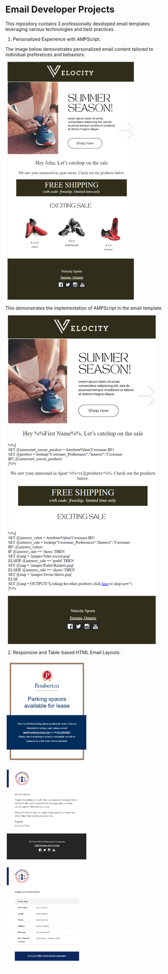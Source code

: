 # Email Developer Projects

This repository contains 3 professionally developed email templates leveraging various technologies and best practices. 

1. Personalized Experience with AMPScript.

<p>The image below demonstrates personalized email content tailored to individual preferences and behaviors.</p>
<img src="./images/Personalize_Experience.png" alt="Personalize Experience" width="400" height="auto"/>

<p>This demonstrates the implementation of AMPScript in the email template.</p>
<img src="./images/Personalize_Experience_usng_AMPScript.png" alt="Personalize Experience with AMPScript"/>


2. Responsive and Table-based HTML Email Layouts:

<img style="max-width: 50%;" src="./images/Pemberton_email_template.png" alt="Pemberton Email"/>


<img style="max-width: 50%;" src="./images/Email_template_2.png" alt="Email Template"/>


<img style="max-width: 50%;" src="./images/Email_template_3.png" alt="Email Template"/>
